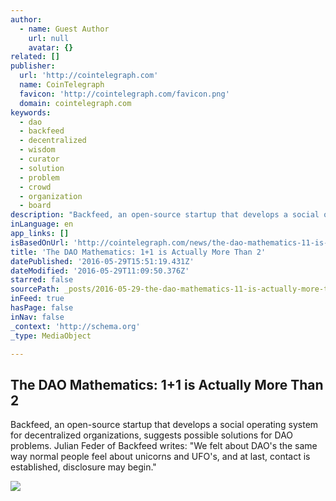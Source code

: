 ```yaml
---
author:
  - name: Guest Author
    url: null
    avatar: {}
related: []
publisher:
  url: 'http://cointelegraph.com'
  name: CoinTelegraph
  favicon: 'http://cointelegraph.com/favicon.png'
  domain: cointelegraph.com
keywords:
  - dao
  - backfeed
  - decentralized
  - wisdom
  - curator
  - solution
  - problem
  - crowd
  - organization
  - board
description: "Backfeed, an open-source startup that develops a social operating system for decentralized organizations, suggests possible solutions for DAO problems. Julian Feder of Backfeed writes: \"We felt about DAO's the same way normal people feel about unicorns and UFO's, and at last, contact is established, disclosure may begin.\""
inLanguage: en
app_links: []
isBasedOnUrl: 'http://cointelegraph.com/news/the-dao-mathematics-11-is-actually-more-than-2'
title: 'The DAO Mathematics: 1+1 is Actually More Than 2'
datePublished: '2016-05-29T15:51:19.431Z'
dateModified: '2016-05-29T11:09:50.376Z'
starred: false
sourcePath: _posts/2016-05-29-the-dao-mathematics-11-is-actually-more-than-2.md
inFeed: true
hasPage: false
inNav: false
_context: 'http://schema.org'
_type: MediaObject

---
```

<article style=""><h1>The DAO Mathematics: 1+1 is Actually More Than 2</h1><p>Backfeed, an open-source startup that develops a social operating system for decentralized organizations, suggests possible solutions for DAO problems. Julian Feder of Backfeed writes: "We felt about DAO's the same way normal people feel about unicorns and UFO's, and at last, contact is established, disclosure may begin."</p><img src="http://cointelegraph.com/images/725_aHR0cDovL2NvaW50ZWxlZ3JhcGguY29tL3N0b3JhZ2UvdXBsb2Fkcy92aWV3LzI0OTFkNjQ2ZTViMzAwZDQ2MDYwZjYxOGEwYjBjMGE0LmpwZw==.jpg" /></article>